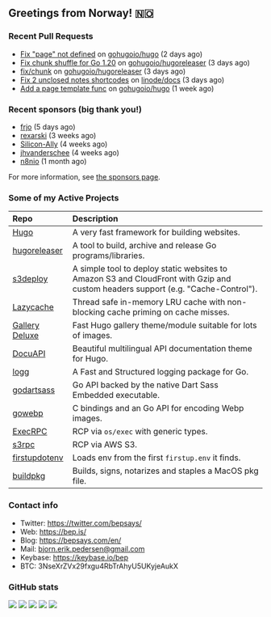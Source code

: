## Greetings from Norway! 🇳🇴

### Recent Pull Requests

- [Fix &#34;page&#34; not defined](https://github.com/gohugoio/hugo/pull/10775) on [gohugoio/hugo](https://github.com/gohugoio/hugo) (2 days ago)
- [Fix chunk shuffle for Go 1.20](https://github.com/gohugoio/hugoreleaser/pull/37) on [gohugoio/hugoreleaser](https://github.com/gohugoio/hugoreleaser) (3 days ago)
- [fix/chunk](https://github.com/gohugoio/hugoreleaser/pull/36) on [gohugoio/hugoreleaser](https://github.com/gohugoio/hugoreleaser) (3 days ago)
- [Fix 2 unclosed notes shortcodes](https://github.com/linode/docs/pull/6122) on [linode/docs](https://github.com/linode/docs) (3 days ago)
- [Add a page template func](https://github.com/gohugoio/hugo/pull/10755) on [gohugoio/hugo](https://github.com/gohugoio/hugo) (1 week ago)

### Recent sponsors (big thank you!)

- [frjo](https://github.com/frjo) (5 days ago)
- [rexarski](https://github.com/rexarski) (3 weeks ago)
- [Silicon-Ally](https://github.com/Silicon-Ally) (4 weeks ago)
- [jhvanderschee](https://github.com/jhvanderschee) (4 weeks ago)
- [n8nio](https://github.com/n8nio) (1 month ago)

For more information, see [the sponsors page](https://github.com/sponsors/bep/).

### Some of my Active Projects

| Repo  | Description |
| :---------------------------------------- | :------------------------------------------- |
| [Hugo](https://github.com/gohugoio/hugo)|A very fast framework for building websites. |
| [hugoreleaser](https://github.com/gohugoio/hugoreleaser)| A tool to build, archive and release Go programs/libraries.  |
| [s3deploy](https://github.com/bep/s3deploy)| A simple tool to deploy static websites to Amazon S3 and CloudFront with Gzip and custom headers support (e.g. "Cache-Control").|
| [Lazycache](https://github.com/bep/lazycache)| Thread safe in-memory LRU cache with non-blocking cache priming on cache misses.  |
| [Gallery Deluxe](https://github.com/bep/gallerydeluxe)|Fast Hugo gallery theme/module suitable for lots of images.  |
| [DocuAPI](https://github.com/bep/docuapi)| Beautiful multilingual API documentation theme for Hugo.  |
| [logg](https://github.com/bep/logg)| A Fast and Structured logging package for Go.  |
| [godartsass](https://github.com/bep/godartsass)| Go API backed by the native Dart Sass Embedded executable. |
| [gowebp](https://github.com/bep/gowebp)|C bindings and an Go API for encoding Webp images. |
| [ExecRPC](https://github.com/bep/execrpc)|RCP via `os/exec` with generic types.  |
| [s3rpc](https://github.com/bep/s3rpc)|RCP via AWS S3.|
| [firstupdotenv](https://github.com/bep/firstupdotenv)|Loads env from the first `firstup.env` it finds. |
| [buildpkg](https://github.com/bep/buildpkg)| Builds, signs, notarizes and staples a MacOS pkg file. |

### Contact info
- Twitter: https://twitter.com/bepsays/
- Web: https://bep.is/
- Blog: https://bepsays.com/en/
- Mail: bjorn.erik.pedersen@gmail.com
- Keybase: https://keybase.io/bep
- BTC: 3NseXrZVx29fxgu4RbTrAhyU5UKyjeAukX


### GitHub stats

![](https://github-profile-summary-cards.vercel.app/api/cards/profile-details?username=bep&theme=github)
![](https://github-profile-summary-cards.vercel.app/api/cards/repos-per-language?username=bep&theme=github)
![](https://github-profile-summary-cards.vercel.app/api/cards/most-commit-language?username=bep&theme=github)
![](https://github-profile-summary-cards.vercel.app/api/cards/stats?username=bep&theme=github)
![](https://github-profile-summary-cards.vercel.app/api/cards/productive-time?username=bep&theme=github)
